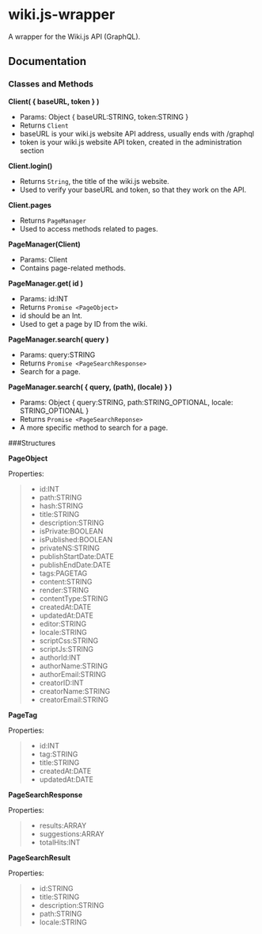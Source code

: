 # wiki.js-wrapper
A wrapper for the Wiki.js API (GraphQL).

## Documentation

### Classes and Methods

**Client( { baseURL, token } )**
 - Params: Object { baseURL:STRING, token:STRING }
 - Returns `Client`
 - baseURL is your wiki.js website API address, usually ends with /graphql
 - token is your wiki.js website API token, created in the administration section

**Client.login()**
 - Returns `String`, the title of the wiki.js website.
 - Used to verify your baseURL and token, so that they work on the API.
 
**Client.pages**
 - Returns `PageManager`
 - Used to access methods related to pages.

**PageManager(Client)**
 - Params: Client
 - Contains page-related methods. 

**PageManager.get( id )**
 - Params: id:INT
 - Returns `Promise <PageObject>`
 - id should be an Int.
 - Used to get a page by ID from the wiki.

**PageManager.search( query )**
 - Params: query:STRING 
 - Returns `Promise <PageSearchResponse>`
 - Search for a page.

**PageManager.search( { query, (path), (locale) } )**
 - Params: Object { query:STRING, path:STRING_OPTIONAL, locale: STRING_OPTIONAL }
 - Returns `Promise <PageSearchReponse>`
 - A more specific method to search for a page.

###Structures

**PageObject**

Properties:
>* id:INT
>* path:STRING
>* hash:STRING
>* title:STRING
>* description:STRING
>* isPrivate:BOOLEAN
>* isPublished:BOOLEAN
>* privateNS:STRING
>* publishStartDate:DATE
>* publishEndDate:DATE
>* tags:PAGETAG
>* content:STRING
>* render:STRING
>* contentType:STRING
>* createdAt:DATE
>* updatedAt:DATE
>* editor:STRING
>* locale:STRING
>* scriptCss:STRING
>* scriptJs:STRING
>* authorId:INT
>* authorName:STRING
>* authorEmail:STRING
>* creatorID:INT
>* creatorName:STRING
>* creatorEmail:STRING

**PageTag**

Properties:
>* id:INT
>* tag:STRING
>* title:STRING
>* createdAt:DATE
>* updatedAt:DATE

**PageSearchResponse**

Properties:
>* results:ARRAY <PAGESEARCHRESULT>
>* suggestions:ARRAY <STRING>
>* totalHits:INT

**PageSearchResult**

Properties:
>* id:STRING
>* title:STRING
>* description:STRING
>* path:STRING
>* locale:STRING
